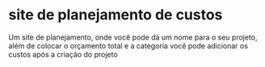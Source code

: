 # site de planejamento de custos
Um site de planejamento, onde você pode dá um nome para o seu projeto, além de colocar o orçamento total e a categoria você pode adicionar os custos após a criação do projeto
